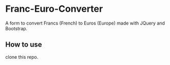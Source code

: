 # Franc-Euro-Converter
A form to convert Francs (French) to Euros (Europe) made with JQuery and Bootstrap.

## How to use
clone this repo.
